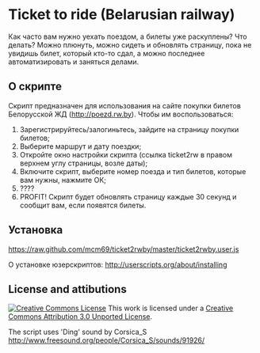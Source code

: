 # Ticket to ride (Belarusian railway)
Как часто вам нужно уехать поездом, а билеты уже раскуплены? Что делать? Можно плюнуть, можно сидеть и обновлять страницу, пока не увидишь билет, который кто-то сдал, а можно последнее автоматизировать и заняться делами.

## О скрипте
Скрипт предназначен для использования на сайте покупки билетов Белорусской ЖД (http://poezd.rw.by). Чтобы им воспользоваться:


1. Зарегистрируйтесь/залогиньтесь, зайдите на страницу покупки билетов;
2. Выберите маршрут и дату поездки;
3. Откройте окно настройки скрипта (ссылка ticket2rw в правом верхнем углу страницы, возле даты);
4. Включите скрипт, выберите номер поезда и тип билетов, которые вам нужны, нажмите ОК;
5. ????
6. PROFIT! Скрипт будет обновлять страницу каждые 30 секунд и сообщит вам, если появятся билеты.

## Установка
https://raw.github.com/mcm69/ticket2rwby/master/ticket2rwby.user.js

О установке юзерскриптов: http://userscripts.org/about/installing

## License and attibutions
[![Creative Commons License](http://i.creativecommons.org/l/by/3.0/88x31.png)](http://creativecommons.org/licenses/by/3.0/deed.en_US)
This work is licensed under a [Creative Commons Attribution 3.0 Unported License](http://creativecommons.org/licenses/by/3.0/deed.en_US).

The script uses 'Ding' sound by Corsica_S http://www.freesound.org/people/Corsica_S/sounds/91926/